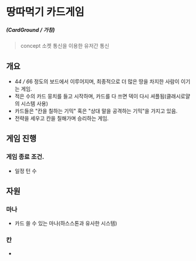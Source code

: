 # 땅따먹기 카드게임 
##### (CardGround / 가칭)

> concept
> 소켓 통신을 이용한 유저간 통신



## 개요
- 4*4 / 6*6 정도의 보드에서 이루어지며, 최종적으로 더 많은 땅을 차지한 사람이 이기는 게임.
- 적은 수의 카드 뭉치를 들고 시작하며, 카드를 다 쓰면 덱이 다시 셔플됨(클래시로얄의 시스템 사용)
- 카드들은 "칸을 칠하는 기믹" 혹은 "상대 말을 공격하는 기믹"을 가지고 있음.
- 전략을 세우고 칸을 칠해가며 승리하는 게임.


## 게임 진행



### 게임 종료 조건.
- 일정 턴 수 


## 자원
### 마나
- 카드 쓸 수 있는 마나(하스스톤과 유사한 시스템)

### 칸
- 